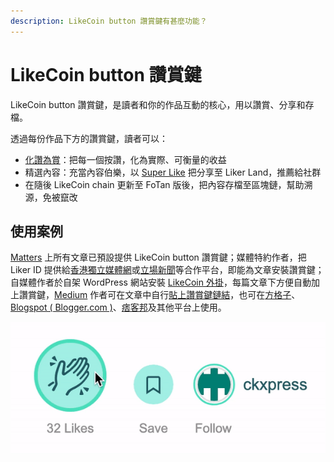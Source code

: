```yaml
---
description: LikeCoin button 讚賞鍵有甚麼功能？
---
```


# LikeCoin button 讚賞鍵

LikeCoin button 讚賞鍵，是讀者和你的作品互動的核心，用以讚賞、分享和存檔。

透過每份作品下方的讚賞鍵，讀者可以：

* [化讚為賞](https://docs.like.co/v/zh/dapps/liker-land/like)：把每一個按讚，化為實際、可衡量的收益
* 精選內容：充當內容伯樂，以 [Super Like](https://docs.like.co/v/zh/dapps/liker-land/superlike) 把分享至 Liker Land，推薦給社群
* 在隨後 LikeCoin chain 更新至 FoTan 版後，把內容存檔至區塊鏈，幫助溯源，免被竄改

## 使用案例

[Matters](https://matters.news) 上所有文章已預設提供 LikeCoin button 讚賞鍵；媒體特約作者，把 Liker ID 提供給[香港獨立媒體網](https://www.inmediahk.net/)或[立場新聞](https://www.thestandnews.com/)等合作平台，即能為文章安裝讚賞鍵；自媒體作者於自架 WordPress 網站安裝 [LikeCoin 外掛](https://zh-hk.wordpress.org/plugins/likecoin/)，每篇文章下方便自動加上讚賞鍵，[Medium](https://medium.com) 作者可在文章中自行[貼上讚賞鍵鏈結](https://liker.land/creators)，也可在[方格子](https://vocus.cc/)、[Blogspot \( Blogger.com \)](https://www.blogger.com/)、[痞客邦](https://appmarket.pixnet.tw/#!/addon/1331)及其他平台上使用。‌

![&#x8B9A;&#x8CDE;&#x9375;&#x64CD;&#x4F5C;](../../.gitbook/assets/superlike.gif)

